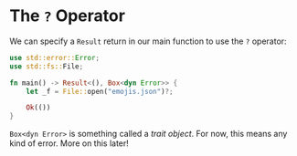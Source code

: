 # The `?` Operator

We can specify a `Result` return in our main function to use the `?` operator:

```rust
use std::error::Error;
use std::fs::File;

fn main() -> Result<(), Box<dyn Error>> {
    let _f = File::open("emojis.json")?;

    Ok(())
}
```

`Box<dyn Error>` is something called a _trait object_. For now, this means any
kind of error. More on this later!
